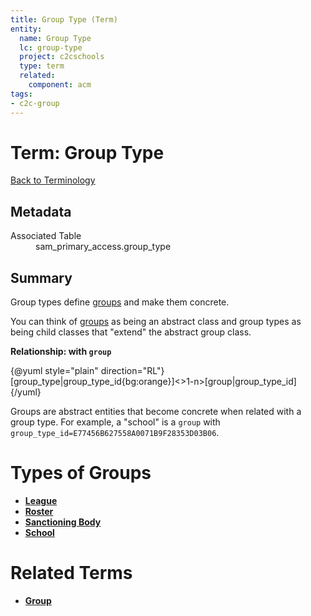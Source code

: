 ```yaml
---
title: Group Type (Term)
entity:
  name: Group Type
  lc: group-type
  project: c2cschools
  type: term
  related:
    component: acm
tags:
- c2c-group
---
```


# Term: Group Type
<span class="glyphicon glyphicon-chevron-left" aria-hidden="true"></span> <a href="/projects/c2cschools/terminology.html">Back to Terminology</a>

## Metadata

<dl class="meta">
    <dt>Associated Table</dt><dd>sam_primary_access.group_type</dd>
</dl>

## Summary

Group types define [groups](/projects/c2cschools/terms/group.html) and make them concrete.

You can think of [groups](/projects/c2cschools/terms/group.html) as being an abstract class and group types as being child classes that "extend" the abstract group class.

**Relationship: with `group`**

{@yuml style="plain" direction="RL"}
[group_type|group_type_id{bg:orange}]<>1-n>[group|group_type_id]
{/yuml}

Groups are abstract entities that become concrete when related with a group type.  For 
example, a "school" is a `group` with `group_type_id=E77456B627558A0071B9F28353D03B06`.

# Types of Groups

* [**League**](/projects/c2cschools/terms/league.html)
* [**Roster**](/projects/c2cschools/terms/roster.html)
* [**Sanctioning Body**](/projects/c2cschools/terms/sanctioning-body.html)
* [**School**](/projects/c2cschools/terms/school.html)

# Related Terms

* [**Group**](/projects/c2cschools/terms/group.html)

